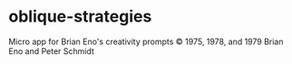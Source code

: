 # oblique-strategies
Micro app for Brian Eno's creativity prompts
© 1975, 1978, and 1979 Brian Eno and Peter Schmidt